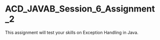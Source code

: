 # ACD_JAVAB_Session_6_Assignment_2
This assignment will test your skills on Exception Handling in Java.
